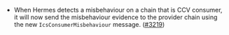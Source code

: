 - When Hermes detects a misbehaviour on a chain that is CCV
  consumer, it will now send the misbehaviour evidence to the
  provider chain using the new `IcsConsumerMisbehaviour` message.
  ([\#3219](https://github.com/informalsystems/hermes/issues/3219))
